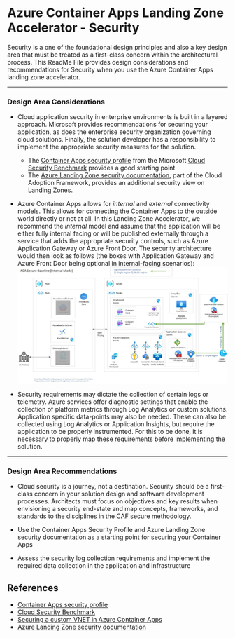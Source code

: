 # Azure Container Apps Landing Zone Accelerator - Security

Security is a one of the foundational design principles and also a key design area that must be treated as a first-class concern within the architectural process. This ReadMe File provides design considerations and recommendations for Security when you use the Azure Container Apps landing zone accelerator.

---
### Design Area Considerations

- Cloud application security in enterprise environments is built in a layered approach. Microsoft provides recommendations for securing your application, as does the enterprise security organization governing cloud solutions. Finally, the solution developer has a responsibility to implement the appropriate security measures for the solution.
    - The [Container Apps security profile](https://learn.microsoft.com/security/benchmark/azure/baselines/azure-container-apps-security-baseline) from the Microsoft [Cloud Security Benchmark](https://learn.microsoft.com/security/benchmark/azure/overview) provides a good starting point
    - The [Azure Landing Zone security documentation](https://learn.microsoft.com/azure/cloud-adoption-framework/secure/), part of the Cloud Adoption Framework, provides an additional security view on Landing Zones.

- Azure Container Apps allows for _internal_ and _external_ connectivity models. This allows for connecting the Container Apps to the outside world directly or not at all. In this Landing Zone Accelerator, we recommend the _internal_ model and assume that the application will be either fully internal facing or will be published externally through a service that adds the appropriate security controls, such as Azure Application Gateway or Azure Front Door. The security architecture would then look as follows (the boxes with Application Gateway and Azure Front Door being optional in internal-facing scenarios):
![ACA Hub and Spoke architecture](../media/acaInternal/aca-internal.jpg)

- Security requirements may dictate the collection of certain logs or telemetry. Azure services offer diagnostic settings that enable the collection of platform metrics through Log Analytics or custom solutions. Application specific data-points may also be needed. These can also be collected using Log Analytics or Application Insights, but require the application to be properly instrumented. For this to be done, it is necessary to properly map these requirements before implementing the solution.


---
### Design Area Recommendations

- Cloud security is a journey, not a destination. Security should be a first-class concern in your solution design and software development processes. Architects must focus on objectives and key results when envisioning a security end-state and map concepts, frameworks, and standards to the disciplines in the CAF secure methodology.

- Use the Container Apps Security Profile and Azure Landing Zone security documentation as a starting point for securing your Container Apps

- Assess the security log collection requirements and implement the required data collection in the application and infrastructure

## References

- [Container Apps security profile](https://learn.microsoft.com/security/benchmark/azure/baselines/azure-container-apps-security-baseline)
- [Cloud Security Benchmark](https://learn.microsoft.com/security/benchmark/azure/overview)
- [Securing a custom VNET in Azure Container Apps](https://learn.microsoft.com/azure/container-apps/firewall-integration)
- [Azure Landing Zone security documentation](https://learn.microsoft.com/azure/cloud-adoption-framework/secure/)
  